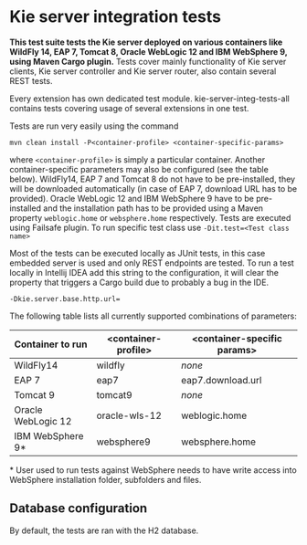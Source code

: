 Kie server integration tests
=====================

**This test suite tests the Kie server deployed on various containers like WildFly 14, EAP 7, Tomcat 8,
Oracle WebLogic 12 and IBM WebSphere 9, using Maven Cargo plugin.** Tests cover mainly functionality of Kie server clients, Kie server controller and Kie server router, also contain several REST tests.

Every extension has own dedicated test module. kie-server-integ-tests-all contains tests covering usage of several extensions in one test.

Tests are run very easily using the command

```mvn clean install -P<container-profile> <container-specific-params>```

where `<container-profile>` is simply a particular container. Another container-specific parameters may also be configured (see the table below).
WildFly14, EAP 7 and Tomcat 8 do not have to be pre-installed, they will be downloaded automatically (in case of EAP 7, download URL has to be provided).
Oracle WebLogic 12 and IBM WebSphere 9 have to be pre-installed and the installation path has to be provided using a Maven property `weblogic.home` or `websphere.home` respectively.
Tests are executed using Failsafe plugin. To run specific test class use `-Dit.test=<Test class name>`

Most of the tests can be executed locally as JUnit tests, in this case embedded server is used and only REST endpoints are tested.
To run a test locally in Intellij IDEA add this string to the configuration, it will clear the property that triggers a Cargo build due to probably a bug in the IDE.

```-Dkie.server.base.http.url=```

The following table lists all currently supported combinations of parameters:

| Container to run    | \<container-profile\> | \<container-specific params\>             |
| -----------------   | --------------------- | ----------------------------------------- |
|     WildFly14       | wildfly               | *none*                                    |
|     EAP 7           | eap7                  | eap7.download.url                         |
|     Tomcat 9        | tomcat9               | *none*                                    |
| Oracle WebLogic 12  | oracle-wls-12         | weblogic.home                             |
| IBM WebSphere 9*    | websphere9            | websphere.home                            |

\* User used to run tests against WebSphere needs to have write access into WebSphere installation folder, subfolders and files.


## Database configuration
By default, the tests are ran with the H2 database.

